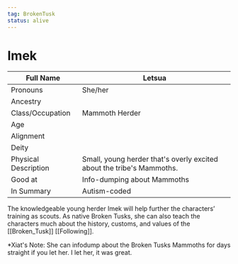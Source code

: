 ```yaml
---
tag: BrokenTusk
status: alive
---
```

# Imek

| Full Name            | Letsua                                                                |
| -------------------- | --------------------------------------------------------------------- |
| Pronouns             | She/her                                                               |
| Ancestry             |                                                                       |
| Class/Occupation     | Mammoth Herder                                                                |
| Age                  |                                                                       |
| Alignment            |                                                                       |
| Deity                |                                                                       |
| Physical Description | Small, young herder that's overly excited about the tribe's Mammoths. |
| Good at              | Info-dumping about Mammoths                                           |
| In Summary           | Autism-coded                                                          |

The knowledgeable young herder Imek will help further the characters’ training as scouts. As native Broken Tusks, she can also teach the characters much about the history, customs, and values of the [[Broken_Tusk]] [[Following]].

*Xiat's Note: She can infodump about the Broken Tusks Mammoths for days straight if you let her. I let her, it was great. 